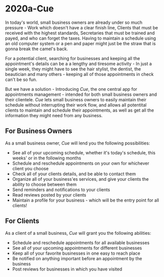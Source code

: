 
# 2020a-Cue

In today's world, small business owners are already under so much pressure - Work which doesn't have a clear finish line, Clients that must be received with the highest standards, Secretaries that must be trained and payed, and who can forget the taxes. Having to maintain a schedule using an old computer system or a pen and paper might just be the straw that is gonna break the camel's back.

For a potential client, searching for businesses and keeping all the appointment's details can be a a lengthy and tiresome activity - In just a single week, they might have to see the hair stylist, the dentist, the beautician and many others - keeping all of those appointments in check can't be so fun.

But we have a solution - Introducing *Cue*, the one central app for appointments management - intended for both small business owners and their clientele. *Cue* lets small business owners to easily maintain their schedule without interrupting their work flow, and allows all potentital clients to maintain and schedule their appointments, as well as get all the information they might need from any business.


## For Business Owners

As a small business owner, *Cue* will lend you the following possibilities:

* See all of your upcoming schedule, whether it's today's schedule, this weeks' or in the following months
* Schedule and reschedule appointments on your own for whichever client you choose
* Check all of your clients details, and be able to contact them 
* Organize all of your business'es services, and give your clients the ability to choose between them
* Send reminders and notifications to your clients
* Read reviews posted by your clients
* Maintain a profile for your business - which will be the entry point for all clients!

## For Clients

As a client of a small business, *Cue* will grant you the following abilities:

* Schedule and reschedule appointments for all available businesses
* See all of your upcoming appointments for different businesses
* Keep all of your favorite businesses in one easy to reach place
* Be notified on anything important before an appointment by the business
* Post reviews for businesses in which you have visited


